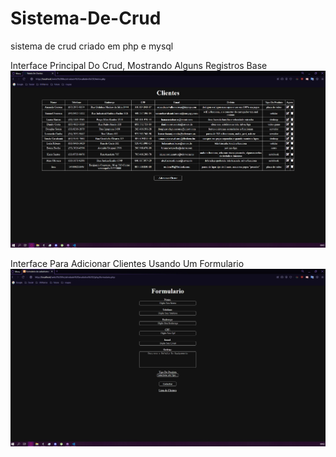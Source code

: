 # Sistema-De-Crud
 sistema de crud criado em php e mysql

Interface Principal Do Crud, Mostrando Alguns Registros Base
<img src="img/table_crud.jpg" alt="tabela crud">

Interface Para Adicionar Clientes Usando Um Formulario
<img src="img/formulario_crud.jpg" alt="formulario crud">
